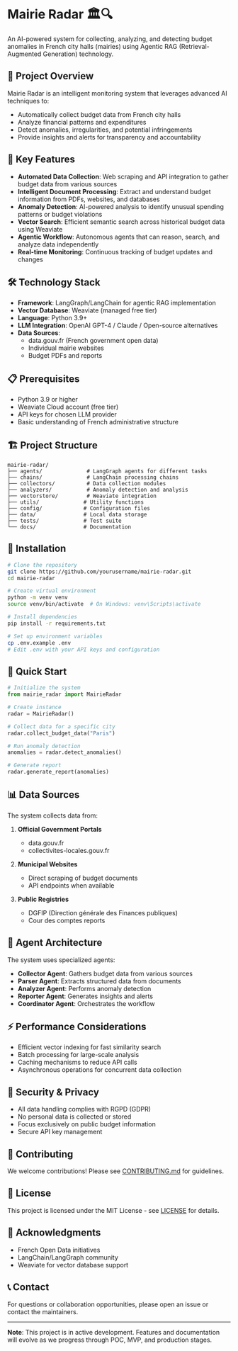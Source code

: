 # Mairie Radar 🏛️🔍

An AI-powered system for collecting, analyzing, and detecting budget anomalies in French city halls (mairies) using Agentic RAG (Retrieval-Augmented Generation) technology.

## 🎯 Project Overview

Mairie Radar is an intelligent monitoring system that leverages advanced AI techniques to:
- Automatically collect budget data from French city halls
- Analyze financial patterns and expenditures
- Detect anomalies, irregularities, and potential infringements
- Provide insights and alerts for transparency and accountability

## 🚀 Key Features

- **Automated Data Collection**: Web scraping and API integration to gather budget data from various sources
- **Intelligent Document Processing**: Extract and understand budget information from PDFs, websites, and databases
- **Anomaly Detection**: AI-powered analysis to identify unusual spending patterns or budget violations
- **Vector Search**: Efficient semantic search across historical budget data using Weaviate
- **Agentic Workflow**: Autonomous agents that can reason, search, and analyze data independently
- **Real-time Monitoring**: Continuous tracking of budget updates and changes

## 🛠️ Technology Stack

- **Framework**: LangGraph/LangChain for agentic RAG implementation
- **Vector Database**: Weaviate (managed free tier)
- **Language**: Python 3.9+
- **LLM Integration**: OpenAI GPT-4 / Claude / Open-source alternatives
- **Data Sources**: 
  - data.gouv.fr (French government open data)
  - Individual mairie websites
  - Budget PDFs and reports

## 📋 Prerequisites

- Python 3.9 or higher
- Weaviate Cloud account (free tier)
- API keys for chosen LLM provider
- Basic understanding of French administrative structure

## 🏗️ Project Structure

```
mairie-radar/
├── agents/              # LangGraph agents for different tasks
├── chains/              # LangChain processing chains
├── collectors/          # Data collection modules
├── analyzers/           # Anomaly detection and analysis
├── vectorstore/         # Weaviate integration
├── utils/              # Utility functions
├── config/             # Configuration files
├── data/               # Local data storage
├── tests/              # Test suite
└── docs/               # Documentation
```

## 🔧 Installation

```bash
# Clone the repository
git clone https://github.com/yourusername/mairie-radar.git
cd mairie-radar

# Create virtual environment
python -m venv venv
source venv/bin/activate  # On Windows: venv\Scripts\activate

# Install dependencies
pip install -r requirements.txt

# Set up environment variables
cp .env.example .env
# Edit .env with your API keys and configuration
```

## 🚦 Quick Start

```python
# Initialize the system
from mairie_radar import MairieRadar

# Create instance
radar = MairieRadar()

# Collect data for a specific city
radar.collect_budget_data("Paris")

# Run anomaly detection
anomalies = radar.detect_anomalies()

# Generate report
radar.generate_report(anomalies)
```

## 📊 Data Sources

The system collects data from:
1. **Official Government Portals**
   - data.gouv.fr
   - collectivites-locales.gouv.fr
   
2. **Municipal Websites**
   - Direct scraping of budget documents
   - API endpoints when available

3. **Public Registries**
   - DGFIP (Direction générale des Finances publiques)
   - Cour des comptes reports

## 🤖 Agent Architecture

The system uses specialized agents:
- **Collector Agent**: Gathers budget data from various sources
- **Parser Agent**: Extracts structured data from documents
- **Analyzer Agent**: Performs anomaly detection
- **Reporter Agent**: Generates insights and alerts
- **Coordinator Agent**: Orchestrates the workflow

## ⚡ Performance Considerations

- Efficient vector indexing for fast similarity search
- Batch processing for large-scale analysis
- Caching mechanisms to reduce API calls
- Asynchronous operations for concurrent data collection

## 🔐 Security & Privacy

- All data handling complies with RGPD (GDPR)
- No personal data is collected or stored
- Focus exclusively on public budget information
- Secure API key management

## 🤝 Contributing

We welcome contributions! Please see [CONTRIBUTING.md](CONTRIBUTING.md) for guidelines.

## 📄 License

This project is licensed under the MIT License - see [LICENSE](LICENSE) for details.

## 🙏 Acknowledgments

- French Open Data initiatives
- LangChain/LangGraph community
- Weaviate for vector database support

## 📞 Contact

For questions or collaboration opportunities, please open an issue or contact the maintainers.

---

**Note**: This project is in active development. Features and documentation will evolve as we progress through POC, MVP, and production stages. 